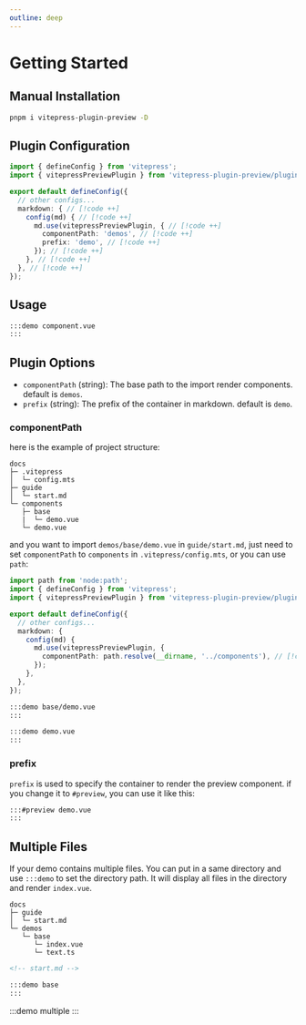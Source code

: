 ```yaml
---
outline: deep
---
```


# Getting Started

## Manual Installation

```bash
pnpm i vitepress-plugin-preview -D
```

## Plugin Configuration

```ts
import { defineConfig } from 'vitepress';
import { vitepressPreviewPlugin } from 'vitepress-plugin-preview/plugin'; // [!code ++]

export default defineConfig({
  // other configs...
  markdown: { // [!code ++]
    config(md) { // [!code ++]
      md.use(vitepressPreviewPlugin, { // [!code ++]
        componentPath: 'demos', // [!code ++]
        prefix: 'demo', // [!code ++]
      }); // [!code ++]
    }, // [!code ++]
  }, // [!code ++]
});
```

## Usage

```md
:::demo component.vue
:::
```

## Plugin Options

- `componentPath` (string): The base path to the import render components. default is `demos`.
- `prefix` (string): The prefix of the container in markdown. default is `demo`.

### componentPath

here is the example of project structure:

```
docs
├─ .vitepress
│  └─ config.mts
├─ guide
│  └─ start.md
└─ components
   ├─ base
   |  └─ demo.vue
   └─ demo.vue
```

and you want to import `demos/base/demo.vue` in `guide/start.md`, just need to set `componentPath` to `components` in `.vitepress/config.mts`, or you can use `path`:

```ts
import path from 'node:path';
import { defineConfig } from 'vitepress';
import { vitepressPreviewPlugin } from 'vitepress-plugin-preview/plugin';

export default defineConfig({
  // other configs...
  markdown: {
    config(md) {
      md.use(vitepressPreviewPlugin, {
        componentPath: path.resolve(__dirname, '../components'), // [!code ++]
      });
    },
  },
});
```

```md
:::demo base/demo.vue
:::

:::demo demo.vue
:::
```

### prefix

`prefix` is used to specify the container to render the preview component. if you change it to `#preview`, you can use it like this:

```md
:::#preview demo.vue
:::
```

## Multiple Files

If your demo contains multiple files. You can put in a same directory and use `:::demo` to set the directory path. It will display all files in the directory and render `index.vue`.

```
docs
├─ guide
│  └─ start.md
└─ demos
   └─ base
      └─ index.vue
      └─ text.ts
```

```md
<!-- start.md -->

:::demo base
:::
```

:::demo multiple
:::
